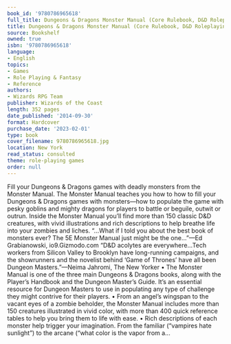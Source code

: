 ```yaml
---
book_id: '9780786965618'
full_title: Dungeons & Dragons Monster Manual (Core Rulebook, D&D Roleplaying Game)
title: Dungeons & Dragons Monster Manual (Core Rulebook, D&D Roleplaying Game)
source: Bookshelf
owned: true
isbn: '9780786965618'
language:
- English
topics:
- Games
- Role Playing & Fantasy
- Reference
authors:
- Wizards RPG Team
publisher: Wizards of the Coast
length: 352 pages
date_published: '2014-09-30'
format: Hardcover
purchase_date: '2023-02-01'
type: book
cover_filename: 9780786965618.jpg
location: New York
read_status: consulted
theme: role-playing games
order: null
---
```

Fill your Dungeons & Dragons games with deadly monsters from the Monster Manual.
The Monster Manual teaches you how to how to fill your Dungeons & Dragons games with monsters—how to populate the game with pesky goblins and mighty dragons for players to battle or beguile, outwit or outrun.
Inside the Monster Manual you’ll find more than 150 classic D&D creatures, with vivid illustrations and rich descriptions to help breathe life into your zombies and liches.
“…What if I told you about the best book of monsters ever? The 5E Monster Manual just might be the one...”—Ed Grabianowski, io9.Gizmodo.com
“D&D acolytes are everywhere...Tech workers from Silicon Valley to Brooklyn have long-running campaigns, and the showrunners and the novelist behind ‘Game of Thrones’ have all been Dungeon Masters.”—Neima Jahromi, The New Yorker
• The Monster Manual is one of the three main Dungeons & Dragons books, along with the Player’s Handbook and the Dungeon Master’s Guide. It’s an essential resource for Dungeon Masters to use in populating any type of challenge they might contrive for their players.
• From an angel’s wingspan to the vacant eyes of a zombie beholder, the Monster Manual includes more than 150 creatures illustrated in vivid color, with more than 400 quick reference tables to help you bring them to life with ease.
• Rich descriptions of each monster help trigger your imagination. From the familiar (“vampires hate sunlight”) to the arcane (“what color is the vapor from a...

